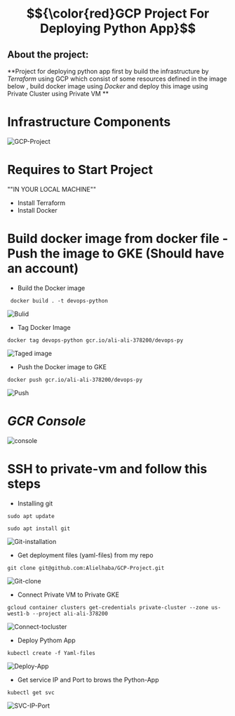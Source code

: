 # $${\color{red}GCP Project For Deploying Python App}$$
## About the project:
**Project for deploying python app first by build the infrastructure by *Terraform* using GCP which consist of some resources defined in the image below , build docker image using *Docker* and deploy this image using Private Cluster using Private VM **


# Infrastructure Components
![GCP-Project](https://user-images.githubusercontent.com/118537759/219687279-8204b48d-0e94-4326-90ac-e8f1dfb93220.jpeg)
# Requires to Start Project
""IN YOUR LOCAL MACHINE""
- Install Terraform
- Install Docker

# Build docker image from docker file  - Push the image to GKE (Should have an account)

* Build the Docker image  
```
 docker build . -t devops-python 
```
![Bulid](https://user-images.githubusercontent.com/118537759/219817989-089117f7-911a-4256-b197-b4cfb818a2ff.png)

* Tag Docker Image 
```
docker tag devops-python gcr.io/ali-ali-378200/devops-py
```
![Taged image](https://user-images.githubusercontent.com/118537759/219821291-7d5051c9-2054-40e7-a2cf-fd11fcbe7ebc.png)
* Push the Docker image to GKE 
```
docker push gcr.io/ali-ali-378200/devops-py
```
![Push](https://user-images.githubusercontent.com/118537759/219821280-a752648b-305f-4e23-a3c9-46d136e9076d.png)
# *GCR Console*
![console](https://user-images.githubusercontent.com/118537759/219818162-5ac69710-7149-4e8d-8a5f-f8cddf95da49.png)


# SSH to private-vm and follow this steps 
* Installing git
```
sudo apt update  
```
```
sudo apt install git  
```
![Git-installation](https://user-images.githubusercontent.com/118537759/219980768-4b1506e7-ae35-4411-80f9-990a5c055410.png)
 
* Get deployment files (yaml-files) from my repo 
```
git clone git@github.com:Alielhaba/GCP-Project.git
```
![Git-clone](https://user-images.githubusercontent.com/118537759/219980777-ded77139-f8e2-4ef6-a626-fb394b939d55.png)

* Connect Private VM to Private GKE 
```
gcloud container clusters get-credentials private-cluster --zone us-west1-b --project ali-ali-378200
```
![Connect-tocluster](https://user-images.githubusercontent.com/118537759/219980896-4f390f3b-0c8f-4d02-a157-fa66eaf04cb4.png)

* Deploy Pythom App 
```
kubectl create -f Yaml-files
```
![Deploy-App](https://user-images.githubusercontent.com/118537759/219980798-de90beec-3e2c-4135-8d85-c2e2cf1c83f6.png)

* Get service IP and Port to brows the Python-App 
```
kubectl get svc
```
![SVC-IP-Port](https://user-images.githubusercontent.com/118537759/219980806-84e86148-7840-43ac-bfe9-8287e6127c22.png)


